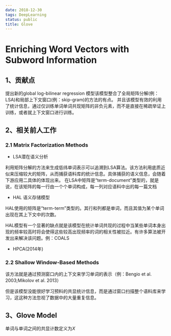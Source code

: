 ```yaml
---
date: 2018-12-30
tags: DeepLearning
status: public
title: Glove 
---
```

# Enriching Word Vectors with Subword Information

## 1、贡献点
提出新的global log-bilinear regression 模型该模型整合了全局矩阵分解(例：LSA)和局部上下文窗口(例：skip-gram)的方法的有点。
并且该模型有效的利用了统计信息，通过仅训练单词单词共现矩阵的非负元素，而不是直接在稀疏举证上训练，或者就上下文窗口进行训练。

## 2、相关前人工作
### 2.1 Matrix Factorization Methods
+ LSA潜在语义分析 
 
利用矩阵分解的方法来生成低纬单词表示可以追溯到LSA算法。该方法利用底质近似来压缩较大的矩阵，从而捕获语料库的统计信息。具体捕获的语义信息，会随着下游应用二具体的体现出来。
在LSA中矩阵是“term-document”类型的，就是说，在该矩阵的每一行由一个个单词构成，每一列对应语料中出的每一篇文档  

+ HAL 语义存储模型

HAL使用的矩阵是“term-term”类型的。其行和列都是单词，而且其值为某个单词出现在其上下文中的次数。

HAL模型有一个显著的缺点就是该模型在统计单词共现的过程中当某些单词本身出现的频率较高时将会使得这些较高出现频率的词的相关性被拉近。有许多算法被开发出来解决该问题。例：COALS

+ HPCA(2014年)
### 2.2 Shallow Window-Based Methods
该方法就是通过预测窗口内的上下文来学习单词的表示（例：Bengio et al. 2003;Mikolov et al. 2013）

但是该模型没能很好学习预料的共显统计信息，而是通过窗口扫描整个语料库来学习，这这种方法忽视了数据中的大量重复信息。

## 3、Glove Model
单词与单词之间的共显计数定义为$X$
























